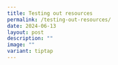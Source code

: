 ```yaml
---
title: Testing out resources
permalink: /testing-out-resources/
date: 2024-06-13
layout: post
description: ""
image: ""
variant: tiptap
---
```

